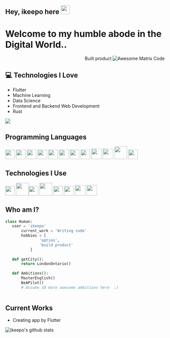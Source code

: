 ## Hey, ikeepo here  <img src="https://media.giphy.com/media/hvRJCLFzcasrR4ia7z/giphy.gif" width="28px" height="28px">

<h1>Welcome to my humble abode in the Digital World..</h1> 

<img src = 'https://github.com/ikeepo/ikeepo/blob/master/images/matrix.gif' alt = 'Awesome Matrix Code' align='right'/>

<div style="text-align: right">Built product </div>

## :computer: Technologies I Love
* Flutter
* Machine Learning
* Data Science
* Frontend and Backend Web Development
* Rust

<img src = "https://github-readme-stats.vercel.app/api/top-langs/?username=ikeepo&layout=compact">

## Programming Languages
<img src = 'https://github.com/ikeepo/ikeepo/blob/master/images/c-original.svg' width='30'/> <img src = 'https://github.com/ikeepo/ikeepo/blob/master/images/cpp.svg' width='30'/> <img src = 'https://github.com/ikeepo/ikeepo/blob/master/images/python2.png' height='30'/>  <img src = 'https://github.com/ikeepo/ikeepo/blob/master/images/html.svg' width='30'/> <img src='https://github.com/ikeepo/ikeepo/blob/master/images/java.svg' width='30'/> <img src = 'https://github.com/ikeepo/ikeepo/blob/master/images/kotlin.svg' width='30'/> <img src = 'https://github.com/ikeepo/ikeepo/blob/master/images/css.svg' width='30'/> <img src = 'https://github.com/ikeepo/ikeepo/blob/master/images/js.svg' width='30'/> <img src = 'https://github.com/ikeepo/ikeepo/blob/master/images/bootstrap.svg' width='33'/> <img src = 'https://github.com/ikeepo/ikeepo/blob/master/images/dart.svg' width='33'/> <img src = 'https://github.com/ikeepo/ikeepo/blob/master/images/php.svg' width='40'/>
 <img src = 'https://github.com/ikeepo/ikeepo/blob/master/images/sql.svg' width='30'/> 
 
 ## Technologies I Use
 <img src = 'https://github.com/ikeepo/ikeepo/blob/master/images/pycharm.svg' width='30'/>  <img src = 'https://github.com/ikeepo/ikeepo/blob/master/images/android.svg' height='40'/><img src = 'https://github.com/ikeepo/ikeepo/blob/master/images/flutter-logo.svg' width='30'/> <img src = 'https://github.com/ikeepo/ikeepo/blob/master/images/django.svg' height='40'/> <img src = 'https://github.com/ikeepo/ikeepo/blob/master/images/flask.png' width='30'/> <img src = 'https://github.com/ikeepo/ikeepo/blob/master/images/git.svg' width='30'/> <img src = 'https://github.com/ikeepo/ikeepo/blob/master/images/nodejs.svg' width='33'/> <img src = 'https://github.com/ikeepo/ikeepo/blob/master/images/react.svg' width='33'/>
 
 ## Who am I?
 ```python
 class Human:
 	user = 'ikeepo'
		current_work = 'Writing code'
		hobbies = [
				'option',
				'build product'
			]
	
	def getCity():
		return LondonOntario()
	
	def Ambitions():
		MasterEnglish()
		BeAPilot()
		# Assume 10 more awesome ambitions here  ;)
	
 ```
 
## Current Works
 * Creating app by Flutter
 

![ikeepo's github stats](https://github-readme-stats.vercel.app/api?username=ikeepo&show_icons=true&hide=[%22issues%22])
 
 
